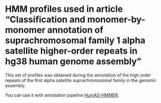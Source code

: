 # HMM profiles used in article “Classification and monomer-by-monomer annotation of suprachromosomal family 1 alpha satellite higher-order repeats in hg38 human genome assembly”

This set of profiles was obtained during the annotation of the high order
repeats of the first alpha satellite suprachromosomal family in the genomic assembly.

You can use it with annotation pipeline [HumAS-HMMER](https://github.com/enigene/HumAS-HMMER).
